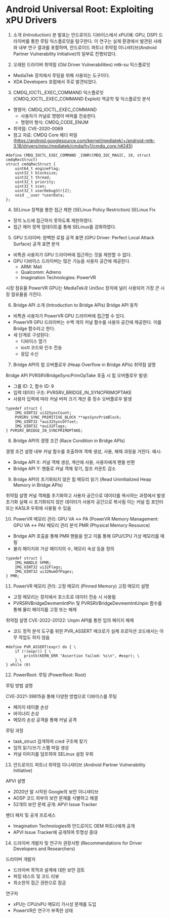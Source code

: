 # Android Universal Root: Exploiting xPU Drivers

1. 소개 (Introduction)
본 발표는 안드로이드 디바이스에서 xPU(예: GPU, DSP) 드라이버를 통한 루팅 익스플로잇을 탐구한다. 이 연구는 실제 환경에서 발견된 사례와 내부 연구 결과를 포함하며, 안드로이드 파트너 취약점 이니셔티브(Android Partner Vulnerability Initiative)의 일부로 진행되었다.

2. 오래된 드라이버 취약점 (Old Driver Vulnerabilities)
mtk-su 익스플로잇

- MediaTek 장치에서 루팅을 위해 사용되는 도구이다.
- XDA Developers 포럼에서 주로 발견되었다.

3. CMDQ_IOCTL_EXEC_COMMAND 익스플로잇 (CMDQ_IOCTL_EXEC_COMMAND Exploit)
역공학 및 익스플로잇 분석

- 명령어: CMDQ_IOCTL_EXEC_COMMAND
  - 사용자가 커널로 명령어 버퍼를 전송한다.
  - 명령어 형식: CMDQ_CODE_ENUM
- 취약점: CVE-2020-0069
- 참고 자료: CMDQ Core 헤더 파일 (https://android.googlesource.com/kernel/mediatek/+/android-mtk-3.18/drivers/misc/mediatek/cmdq/hv1/cmdq_core.h#245)

```
#define CMDQ_IOCTL_EXEC_COMMAND _IOWR(CMDQ_IOC_MAGIC, 10, struct cmdqRecStruct)
struct cmdqRecStruct {
    uint64_t engineFlag;
    uint32_t blocksize;
    uint32_t thread;
    uint32_t priority;
    uint32_t scen;
    uint32_t userDebugStr[2];
    void __user *userData;
};
```

4. SELinux 정책을 통한 접근 제한 (SELinux Policy Restriction)
SELinux Fix
- 장치 노드에 접근하지 못하도록 제한하였다.
- 접근 제어 정책 업데이트를 통해 SELinux를 강화하였다.

5. GPU 드라이버: 완벽한 로컬 공격 표면 (GPU Driver: Perfect Local Attack Surface)
공격 표면 분석

- 비특권 사용자가 GPU 드라이버에 접근하는 것을 제한할 수 없다.
- GPU 디바이스 드라이버는 많은 기능을 사용자 공간에 제공한다.
  - ARM: Mali
  - Qualcomm: Adreno
  - Imagination Technologies: PowerVR

시장 점유율
PowerVR GPU는 MediaTek과 UniSoc 장치에 널리 사용되어 가장 큰 시장 점유율을 가진다.

6. Bridge API 소개 (Introduction to Bridge APIs)
Bridge API 동작
- 비특권 사용자가 PowerVR GPU 드라이버에 접근할 수 있다.
- PowerVR GPU 드라이버는 수백 개의 커널 함수를 사용자 공간에 제공한다. 이를 Bridge 함수라고 한다.
- 세 단계로 구성된다:
  - 디바이스 열기
  - ioctl 코드와 인수 전송
  - 응답 수신

7. Bridge API의 힙 오버플로우 (Heap Overflow in Bridge APIs)
취약점 설명

Bridge API PVRSRVBridgeSyncPrimOpTake 호출 시 힙 오버플로우 발생:
- 그룹 ID: 2, 함수 ID: 9
- 입력 데이터 구조: PVRSRV_BRIDGE_IN_SYNCPRIMOPTAKE
- 사용자 입력에 따라 커널 버퍼 크기 계산 중 정수 오버플로우 발생

```
typedef struct {
    IMG_UINT32 ui32SyncCount;
    PVRSRV_SYNC_PRIMITIVE_BLOCK **apsSyncPrimBlock;
    IMG_UINT32 *aui32SyncOffset;
    IMG_UINT32 *aui32Flags;
} PVRSRV_BRIDGE_IN_SYNCPRIMOPTAKE;
```

8. Bridge API의 경쟁 조건 (Race Condition in Bridge APIs)

경쟁 조건 설명
내부 커널 함수를 호출하여 객체 생성, 사용, 해제 과정을 거친다.
예시:
- Bridge API X: 커널 객체 생성, 계산에 사용, 사용자에게 핸들 반환
- Bridge API Y: 핸들로 커널 객체 찾기, 참조 카운트 감소

9. Bridge API의 초기화되지 않은 힙 메모리 읽기 (Read Uninitialized Heap Memory in Bridge APIs)

취약점 설명
커널 객체를 초기화하고 사용자 공간으로 데이터를 복사하는 과정에서 발생
초기화 실패 시 초기화되지 않은 데이터가 사용자 공간으로 복사됨
이는 커널 힙 포인터 또는 KASLR 우회에 사용될 수 있음

10. PowerVR 메모리 관리: GPU VA ↔ PA (PowerVR Memory Management: GPU VA ↔ PA)
메모리 관리 분석
PMR (Physical Memory Resource)
- Bridge API 호출을 통해 PMR 핸들을 얻고 이를 통해 GPU/CPU 가상 메모리를 매핑
- 물리 페이지와 가상 페이지의 수, 메모리 속성 등을 정의

```
typedef struct {
    IMG_HANDLE hPMR;
    IMG_UINT32 ui32Flags;
    IMG_UINT32 ui32NumOfPages;
} PMR;
```

11. PowerVR 메모리 관리: 고정 메모리 (Pinned Memory)
고정 메모리 설명
- 고정 메모리는 장치에서 호스트로 데이터 전송 시 사용됨
- PVRSRVBridgeDevmemIntPin 및 PVRSRVBridgeDevmemIntUnpin 함수를 통해 물리 페이지를 고정 또는 해제

취약점 설명
CVE-2022-20122: Unpin API를 통한 임의 페이지 해제
- 코드 정적 분석 도구를 위한 PVR_ASSERT 매크로가 실제 프로덕션 코드에서는 아무 작업도 하지 않음

```
#define PVR_ASSERT(expr) do { \
    if (!(expr)) { \
        printk(KERN_ERR "Assertion failed: %s\n", #expr); \
    } \
} while (0)
```

12. PowerRoot: 루팅 (PowerRoot: Root)

루팅 방법 설명

CVE-2021-39815을 통해 다양한 방법으로 디바이스를 루팅
- 페이지 테이블 손상
- 바이너리 손상
- 메모리 손상 공격을 통해 커널 공격

루팅 과정

- task_struct 검색하여 cred 구조체 찾기
- 임의 읽기/쓰기 스팸 파일 생성
- 커널 이미지를 덤프하여 SELinux 설정 우회

13. 안드로이드 파트너 취약점 이니셔티브 (Android Partner Vulnerability Initiative)

APVI 설명
- 2020년 말 시작된 Google의 보안 이니셔티브
- AOSP 코드 외부의 보안 문제를 식별하고 해결
- 52개의 보안 문제 공개: APVI Issue Tracker

벤더 패치 및 공개 프로세스
- Imagination Technologies와 안드로이드 OEM 파트너에게 공개
- APVI Issue Tracker에 공개하여 투명성 증대

14. 드라이버 개발자 및 연구자 권장사항 (Recommendations for Driver Developers and Researchers)

드라이버 개발자
- 드라이버 목적과 설계에 대한 보안 검토
- 퍼징 테스트 및 코드 리뷰
- 최소한의 접근 권한으로 잠금

연구자
- xPU는 CPU/xPU 메모리 가시성 문제를 도입
- PowerVR은 연구가 부족한 상태
